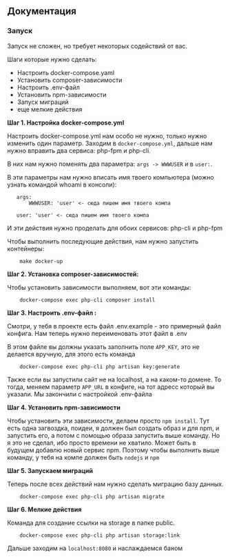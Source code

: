 ## Документация


### Запуск

Запуск не сложен, но требует некоторых содействий от вас. 

Шаги которые нужно сделать:
* Настроить docker-compose.yaml
* Установить composer-зависимости
* Настроить .env-файл
* Установить npm-зависимости
* Запуск миграций
* еще мелкие действия


**Шаг 1. Настройка docker-compose.yml**

Настроить docker-compose.yml нам особо не нужно, только нужно изменить один параметр.
Заходим в `docker-compose.yml`, дальше нам нужно вправить два сервиса: php-fpm и php-cli.

В них нам нужно поменять два параметра: `args -> WWWUSER` и в `user:`.

В эти параметры нам нужно вписать имя твоего компьютера (можно узнать командой whoami в консоли):
```
   args:
       WWWUSER: 'user' <- сюда пишем имя твоего компа
        
   user: 'user' <- сюда пишем имя твоего компа
```

И эти действия нужно проделать для обоих сервисов: php-cli и php-fpm

Чтобы выполнить последующие действия, нам нужно запустить контейнеры:
```
    make docker-up
```


**Шаг 2. Установка composer-зависимостей:**

Чтобы установить зависимости выполняем, вот эти команды:
```
    docker-compose exec php-cli composer install 
```


**Шаг 3. Настроить .env-файл :**

Смотри, у тебя в проекте есть файл .env.example - это примерный файл конфига.
Нам теперь нужно переименовать этот файл в .env

В этом файле вы должны указать заполнить поле `APP_KEY`, это не делается вручную, для этого есть команда
```
    docker-compose exec php-cli php artisan key:generate 
```
Также если вы запустили сайт не на localhost, а на каком-то домене. 
То тогда, меняем параметр `APP_URL` в конфиге, на тот адресс который вы указали.
Мы закончили с настройкой .env-файла


**Шаг 4.  Установить npm-зависимости**

Чтобы установить эти зависимости, делаем просто `npm install`. Тут есть одна загвоздка, поидеи, я должен был
создать образ и для npm, и запустить его, а потом с помощью образа запустить выше команду. Но я это не сделал, ибо
просто времени не хватило. Может быть в будущем добавлю новый сервис npm. Поэтому чтобы выполнить выше команду, у тебя 
на компе должен быть `nodejs` и `npm`


**Шаг 5. Запускаем миграций**

Теперь после всех действий нам нужно сделать миграцию базу данных.

```
    docker-compose exec php-cli php artisan migrate
```


**Шаг 6. Мелкие действия**

Команда для создание ссылки на storage в папке public.

```
    docker-compose exec php-cli php artisan storage:link 
```

Дальше заходим на `localhost:8080` и наслаждаемся баном
